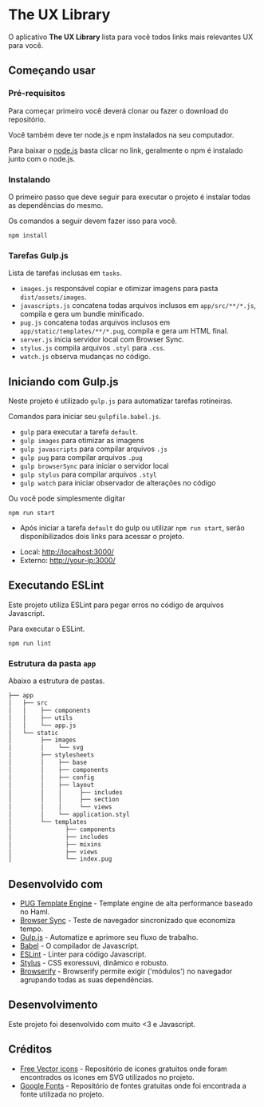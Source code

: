 # The UX Library

O aplicativo **The UX Library** lista para você todos links mais relevantes UX para você.

## Começando usar

### Pré-requisitos

Para começar primeiro você deverá clonar ou fazer o download do repositório.

Você também deve ter node.js e npm instalados na seu computador.

Para baixar o [node.js](https://nodejs.org/en/) basta clicar no link, geralmente o npm é instalado junto com o node.js.

### Instalando

O primeiro passo que deve seguir para executar o projeto é instalar todas as dependências do mesmo.

Os comandos a seguir devem fazer isso para você.

```
npm install
```

### Tarefas Gulp.js

Lista de tarefas inclusas em `tasks`.

- `images.js` responsável copiar e otimizar imagens para pasta `dist/assets/images`.
- `javascripts.js` concatena todas arquivos inclusos em `app/src/**/*.js`, compila e gera um bundle minificado.
- `pug.js` concatena todas arquivos inclusos em `app/static/templates/**/*.pug`, compila e gera um HTML final.
- `server.js` inicia servidor local com Browser Sync.
- `stylus.js` compila arquivos `.styl` para `.css`.
- `watch.js` observa mudanças no código.

## Iniciando com Gulp.js

Neste projeto é utilizado `gulp.js` para automatizar tarefas rotineiras.

Comandos para iniciar seu `gulpfile.babel.js`.

- `gulp` para executar a tarefa `default`.
- `gulp images` para otimizar as imagens
- `gulp javascripts` para compilar arquivos `.js`
- `gulp pug` para compilar arquivos `.pug`
- `gulp browserSync` para iniciar o servidor local
- `gulp stylus` para compilar arquivos `.styl`
- `gulp watch` para iniciar observador de alterações no código

Ou você pode simplesmente digitar

```
npm run start
```

- Após iniciar a tarefa `default` do gulp ou utilizar `npm run start`, serão disponibilizados dois links para acessar o projeto.

* Local: <http://localhost:3000/>
* Externo: <http://your-ip:3000/>

## Executando ESLint

Este projeto utiliza ESLint para pegar erros no código de arquivos Javascript.

Para executar o ESLint.

```
npm run lint
```

### Estrutura da pasta `app`

Abaixo a estrutura de pastas.

```sh
├── app
│   ├── src
│   │    ├── components
│   │    ├── utils
│   │    └── app.js
│   └── static
│        ├── images
│        │    └── svg
│        ├── stylesheets
│        │    ├── base
│        │    ├── components
│        │    ├── config
│        │    ├── layout
│        │    │     ├── includes
│        │    │     ├── section
│        │    │     └── views
│        │    └── application.styl
│        └── templates
│               ├── components
│               ├── includes
│               ├── mixins
│               ├── views
│               └── index.pug
```

## Desenvolvido com

- [PUG Template Engine](https://pugjs.org/api/getting-started.html) - Template engine de alta performance baseado no Haml.
- [Browser Sync](https://browsersync.io/) - Teste de navegador sincronizado que economiza tempo.
- [Gulp.js](https://gulpjs.com/) - Automatize e aprimore seu fluxo de trabalho.
- [Babel](http://babeljs.io/) - O compilador de Javascript.
- [ESLint](https://eslint.org/) - Linter para código Javascript.
- [Stylus](http://stylus-lang.com/) - CSS exoressuvi, dinâmico e robusto.
- [Browserify](http://browserify.org/) - Browserify permite exigir ('módulos') no navegador agrupando todas as suas dependências.

## Desenvolvimento

Este projeto foi desenvolvido com muito <3 e Javascript.

## Créditos

- [Free Vector icons](https://www.flaticon.com/) - Repositório de icones gratuitos onde foram encontrados os icones em SVG utilizados no projeto.
- [Google Fonts](https://fonts.google.com/) - Repositório de fontes gratuitas onde foi encontrada a fonte utilizada no projeto.
